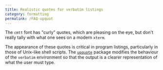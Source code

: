 ```yaml
---
title: Realistic quotes for verbatim listings
category: formatting
permalink: /FAQ-upquot
---
```


The `cmtt` font has "curly" quotes,
which are pleasing on the eye, but don't really tally with what one
sees on a modern 
`xterm`.

The appearance of these quotes is critical in program listings,
particularly in those of Unix-like shell scripts.  The
[`upquote`](https://ctan.org/pkg/upquote) package modifies the behaviour of the
`verbatim` environment so that the output is a clearer
representation of what the user must type.

